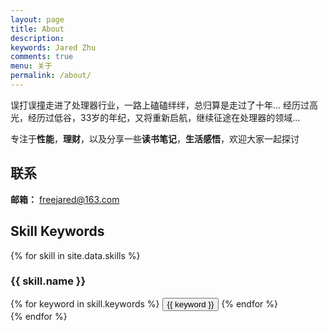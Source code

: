 ```yaml
---
layout: page
title: About
description: 
keywords: Jared Zhu
comments: true
menu: 关于
permalink: /about/
---
```


误打误撞走进了处理器行业，一路上磕磕绊绊，总归算是走过了十年...
经历过高光，经历过低谷，33岁的年纪，又将重新启航，继续征途在处理器的领域...

专注于**性能**，**理财**，以及分享一些**读书笔记**，**生活感悟**，欢迎大家一起探讨


## 联系
**邮箱：** freejared@163.com


## Skill Keywords

{% for skill in site.data.skills %}
### {{ skill.name }}
<div class="btn-inline">
{% for keyword in skill.keywords %}
<button class="btn btn-outline" type="button">{{ keyword }}</button>
{% endfor %}
</div>
{% endfor %}
